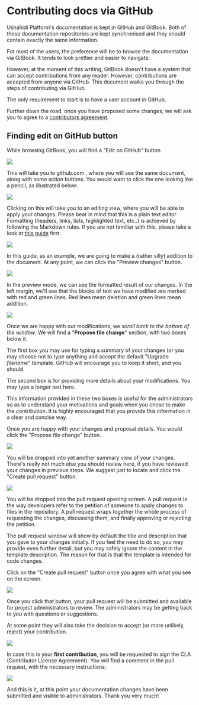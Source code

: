 # Contributing docs via GitHub

Ushahidi Platform's documentation is kept in GitHub and GitBook. Both of these documentation repositories are kept synchronised and they should contain exactly the same information.

For most of the users, the preference will be to browse the documentation via GitBook. It tends to look prettier and easier to navigate.

However, at the moment of this writing, GitBook doesn't have a system that can accept contributions from any reader. However, contributions are accepted from anyone via GitHub. This document walks you through the steps of contributing via GitHub.

The only requirement to start is to have a user account in GitHub.

Further down the road, once you have proposed some changes, we will ask you to agree to a [contributors agreement](https://docs.google.com/forms/d/e/1FAIpQLScqz_EQbz_CYlSHffnGx7p2GdqP23FmbACwocIWejEHYLyzdg/viewform).

## Finding edit on GitHub button

While browsing GitBook, you will find a "Edit on GitHub" button

![](../.gitbook/assets/github-1%20%281%29.png)

This will take you to github.com , where you will see the same document, along with some action buttons. You would want to click the one looking like a pencil, as illustrated below:

![](../.gitbook/assets/github-2%20%282%29.png)

Clicking on this will take you to an editing view, where you will be able to apply your changes. Please bear in mind that this is a plain text editor. Formatting \(headers, links, lists, highlighted text, etc..\) is achieved by following the Markdown rules. If you are not familiar with this, please take a look at [this guide](https://guides.github.com/features/mastering-markdown/) first.

![](../.gitbook/assets/github-3%20%281%29.png)

In this guide, as an example, we are going to make a \(rather silly\) addition to the document. At any point, we can click the "Preview changes" button.

![](../.gitbook/assets/github-4%20%281%29.png)

In the preview mode, we can see the formatted result of our changes. In the left margin, we'll see that the blocks of text we have modified are marked with red and green lines. Red lines mean deletion and green lines mean addition.

![](../.gitbook/assets/github-5%20%281%29.png)

Once we are happy with our modifications, we _scroll back to the bottom of the window_. We will find a "**Propose file change**" section, with two boxes below it.

The first box you may use for typing a summary of your changes \(or you may choose not to type anything and accept the default "Upgrade _filename_" template. GitHub will encourage you to keep it short, and you should.

The second box is for providing more details about your modifications. You may type a longer text here.

This information provided in these two boxes is useful for the administrators so as to understand your motivations and goals when you chose to make the contribution. It is highly encouraged that you provide this information in a clear and concise way.

Once you are happy with your changes and proposal details. You would click the "Propose file change" button.

![](../.gitbook/assets/github-6%20%281%29.png)

You will be dropped into yet another summary view of your changes. There's really not much else you should review here, if you have reviewed your changes in previous steps. We suggest just to locate and click the "Create pull request" button.

![](../.gitbook/assets/github-7%20%281%29.png)

You will be dropped into the pull request opening screen. A pull request is the way developers refer to the petition of someone to apply changes to files in the repository. A pull request wraps together the whole process of requesting the changes, discussing them, and finally approving or rejecting the petition.

The pull request window will show by default the title and description that you gave to your changes initially. If you feel the need to do so, you may provide even further detail, but you may safely ignore the content in the template description. The reason for that is that the template is intended for code changes.

Click on the "Create pull request" button once you agree with what you see on the screen.

![](../.gitbook/assets/github-8%20%281%29.png)

Once you click that button, your pull request will be submitted and available for project administrators to review. The administrators may be getting back to you with questions or suggestions.

At some point they will also take the decision to accept \(or more unlikely, reject\) your contribution.

![](../.gitbook/assets/github-9%20%281%29.png)

In case this is your **first contribution**, you will be requested to sign the CLA \(Contributor License Agreement\). You will find a comment in the pull request, with the necessary instructions:

![](../.gitbook/assets/github-10%20%281%29.png)

And this is it, at this point your documentation changes have been submitted and visible to administrators. Thank you very much!

